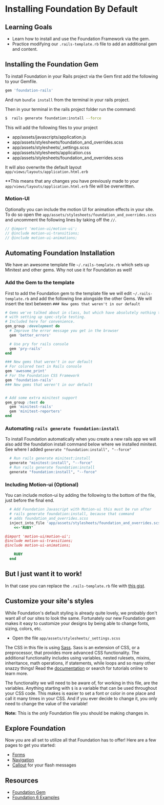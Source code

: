 #  Installing Foundation By Default

## Learning Goals
- Learn how to install and use the Foundation Framework via the gem.
- Practice modifying our `.rails-template.rb` file to add an additional gem and content.

## Installing the Foundation Gem

To install Foundation in your Rails project via the Gem first add the following to your Gemfile.

```ruby
gem 'foundation-rails'
```

And run `bundle install` from the terminal in your rails project.  


Then in your terminal in the rails project folder run the command:

```bash
$  rails generate foundation:install --force
```

This will add the following files to your project
-  app/assets/javascripts/application.js
-  app/assets/stylesheets/foundation_and_overrides.scss
-  app/assets/stylesheets/_settings.scss
-  app/assets/stylesheets/application.css
-  app/assets/stylesheets/foundation_and_overrides.scss  

It will also overwrite the default layout `app/views/layouts/application.html.erb`

**This means that any changes you have previously made to your `app/views/layouts/application.html.erb` file will be overwritten.  

### Motion-UI

Optionally you can include the motion UI for animation effects in your site.  To do so open the `app/assets/stylesheets/foundation_and_overrides.scss` and uncomment the following lines by taking off the `//`.

```scss
// @import 'motion-ui/motion-ui';
// @include motion-ui-transitions;
// @include motion-ui-animations;
```


## Automating Foundation Installation

We have an awesome template file `~/.rails-template.rb` which sets up Minitest and other gems.  Why not use it for Foundation as well!

### Add the Gem to the template

First to add the Foundation gem to the template file we will edit `~/.rails-template.rb`  and add the following line alongside the other Gems.  We will insert the text between `### New gems that weren't in our default`


```ruby
# Gems we've talked about in class, but which have absolutely nothing to do
# with setting up spec-style testing.
# Included here for convenience.
gem_group :development do
  # Improve the error message you get in the browser
  gem 'better_errors'

  # Use pry for rails console
  gem 'pry-rails'
end

### New gems that weren't in our default
# For colored text in Rails console
gem 'awesome_print'
# For the Foundation CSS Framework
gem 'foundation-rails'
### New gems that weren't in our default


# Add some extra minitest support
gem_group :test do
  gem 'minitest-rails'
  gem 'minitest-reporters'
end
```

### Automating `rails generate foundation:install`

To install Foundation automatically when you create a new rails app we will also add the foundation install command below where we installed minitest.  See where I added `generate "foundation:install", "--force"`

```ruby
  # Run rails generate minitest:install
  generate "minitest:install", "--force"
  # Run rails generate foundation:install
  generate "foundation:install", "--force"
```

### Including Motion-ui (Optional)

You can include motion-ui by adding the following to the bottom of the file, just before the final end.

```ruby
  # Add Foundation Javascript with Motion-ui this must be run after
  # rails generate foundation:install, because that command
  # adds foundation_and_overrides.scss
  inject_into_file 'app/assets/stylesheets/foundation_and_overrides.scss', after: '// @include motion-ui-animations;' do
    <<-'RUBY'

@import 'motion-ui/motion-ui';
@include motion-ui-transitions;
@include motion-ui-animations;

    RUBY
  end
```

## But I just want it to work!

In that case you can replace the `.rails-template.rb` file with [this gist](https://gist.github.com/CheezItMan/381344fc4655ff22c28fe24ecaf01917).


## Customize your site's styles
While Foundation's default styling is already quite lovely, we probably don't want all of our sites to look the same. Fortunately our new Foundation gem makes it easy to customize your designs by being able to change fonts, sizing, colors, etc.

- Open the file `app/assets/stylesheets/_settings.scss`


The CSS in this file is using [Sass](http://sass-lang.com/). Sass is an extension of CSS, or a preprocessor,  that provides more advanced CSS functionality. The additional functionality includes using variables, nested rulesets, mixins, inheritance, math operations, if statements, while loops and so many other snazzy things! Read the [documentation](http://sass-lang.com/documentation/file.SASS_REFERENCE.html) or search for tutorials online to learn more.

The functionality we will need to be aware of, for working in this file, are the variables. Anything starting with `$` is a variable that can be used throughout your CSS code. This makes is easier to set a font or color in one place and call it many times in your CSS. And if you ever decide to change it, you only need to change the value of the variable!


**Note:** This is the _only_ Foundation file you should be making changes in.

## Explore Foundation
Now you are all set to utilize all that Foundation has to offer! Here are a few pages to get you started:
- [Forms](http://foundation.zurb.com/sites/docs/forms.html)
- [Navigation](http://foundation.zurb.com/sites/docs/navigation.html)
- [Callout](http://foundation.zurb.com/sites/docs/callout.html) for your flash messages

## Resources
- [Foundation Gem](https://github.com/zurb/foundation-rails)
- [Foundation 6 Examples](http://foundation.zurb.com/sites/docs/kitchen-sink.html)
